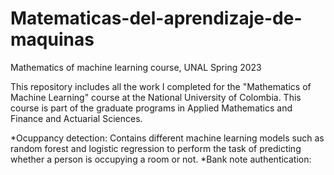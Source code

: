 # Matematicas-del-aprendizaje-de-maquinas
Mathematics of machine learning course, UNAL Spring 2023


This repository includes all the work I completed for the "Mathematics of Machine Learning" course at the National University of Colombia. This course is part of the graduate programs in Applied Mathematics and Finance and Actuarial Sciences.


*Ocuppancy detection: Contains different machine learning models such as random forest and logistic regression to perform the task of predicting whether a person is occupying a room or not.
*Bank note authentication: 
